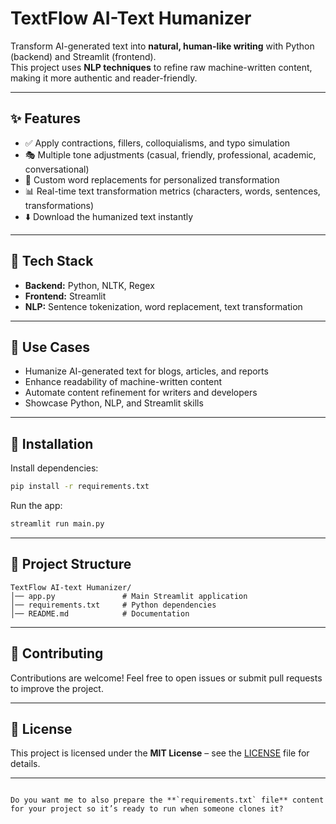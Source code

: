 # TextFlow AI-Text Humanizer  

Transform AI-generated text into **natural, human-like writing** with Python (backend) and Streamlit (frontend).  
This project uses **NLP techniques** to refine raw machine-written content, making it more authentic and reader-friendly.  

---

## ✨ Features  
- ✅ Apply contractions, fillers, colloquialisms, and typo simulation  
- 🎭 Multiple tone adjustments (casual, friendly, professional, academic, conversational)  
- 📝 Custom word replacements for personalized transformation  
- 📊 Real-time text transformation metrics (characters, words, sentences, transformations)  
- ⬇️ Download the humanized text instantly  

---

## 🔧 Tech Stack  
- **Backend:** Python, NLTK, Regex  
- **Frontend:** Streamlit  
- **NLP:** Sentence tokenization, word replacement, text transformation  

---

## 🎯 Use Cases  
- Humanize AI-generated text for blogs, articles, and reports  
- Enhance readability of machine-written content  
- Automate content refinement for writers and developers  
- Showcase Python, NLP, and Streamlit skills  

---

## 🚀 Installation  

Install dependencies:

```bash
pip install -r requirements.txt
```

Run the app:

```bash
streamlit run main.py
```

---

## 📂 Project Structure

```
TextFlow AI-text Humanizer/
│── app.py               # Main Streamlit application
│── requirements.txt     # Python dependencies
│── README.md            # Documentation
```

---

## 🤝 Contributing

Contributions are welcome! Feel free to open issues or submit pull requests to improve the project.

---

## 📜 License

This project is licensed under the **MIT License** – see the [LICENSE](LICENSE) file for details.

---

```

Do you want me to also prepare the **`requirements.txt` file** content for your project so it’s ready to run when someone clones it?
```
